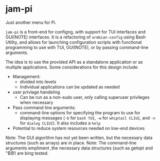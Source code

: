 # jam-pi

Just another menu for Pi.

`jam-pi` is a front-end for configng, with support for TUI interfaces and GUI(NOTE) interfaces. It is a refactoring of `armbian-config` using Bash Utility, and allows for launching configuration scripts with functional programming to use with TUI, GUI(NOTE), or by passing command-line arguments.

The idea is to use the provided API as a standalone application or as multiple applications. Some considerations for this design include:

- Management:
  - divided into levels
  - Individual applications can be updated as needed        
- user privlage handeling
  - Can be run as a non-sudo user, only calling superuser privileges when necessary
- Pass command line arguments:
  - command-line options for specifying the program to use for displaying messages (`-b` for `bash TUI`, `-w` for `whiptail CLIUI`, and `-n` for `dialog CLIUI`). It also includes a `help`
- Potential to reduce system resources needed on low-end devices

Note: The GUI algorithm has not yet been written, but the necessary data structures (such as arrays) are in place.
Note: The command-line arguments empliment ,the necessary data structures (such as getopt and "$@) are bing tested. 

